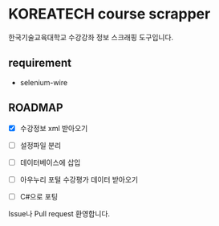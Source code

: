 # KOREATECH course scrapper

한국기술교육대학교 수강강좌 정보 스크래핑 도구입니다.

## requirement

- selenium-wire

## ROADMAP

- [x] 수강정보 xml 받아오기 
- [ ] 설정파일 분리
- [ ] 데이터베이스에 삽입
- [ ] 아우누리 포털 수강평가 데이터 받아오기
- [ ] C#으로 포팅



Issue나 Pull request 환영합니다.